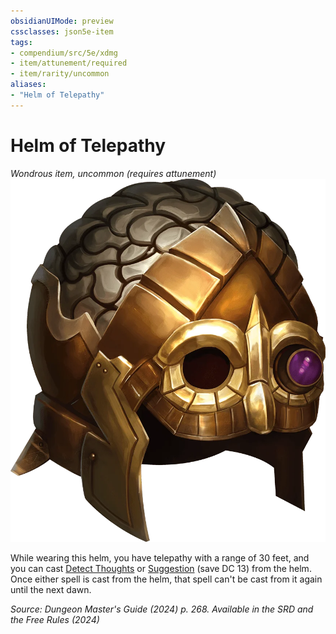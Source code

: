 ```yaml
---
obsidianUIMode: preview
cssclasses: json5e-item
tags:
- compendium/src/5e/xdmg
- item/attunement/required
- item/rarity/uncommon
aliases: 
- "Helm of Telepathy"
---
```

# Helm of Telepathy
*Wondrous item, uncommon (requires attunement)*  
![](/3-Mechanics/CLI/items/img/helm-of-telepathy.webp#right)


While wearing this helm, you have telepathy with a range of 30 feet, and you can cast [Detect Thoughts](/3-Mechanics/CLI/spells/detect-thoughts-xphb.md) or [Suggestion](/3-Mechanics/CLI/spells/suggestion-xphb.md) (save DC 13) from the helm. Once either spell is cast from the helm, that spell can't be cast from it again until the next dawn.

*Source: Dungeon Master's Guide (2024) p. 268. Available in the <span title='Systems Reference Document (5.2)'>SRD</span> and the Free Rules (2024)*